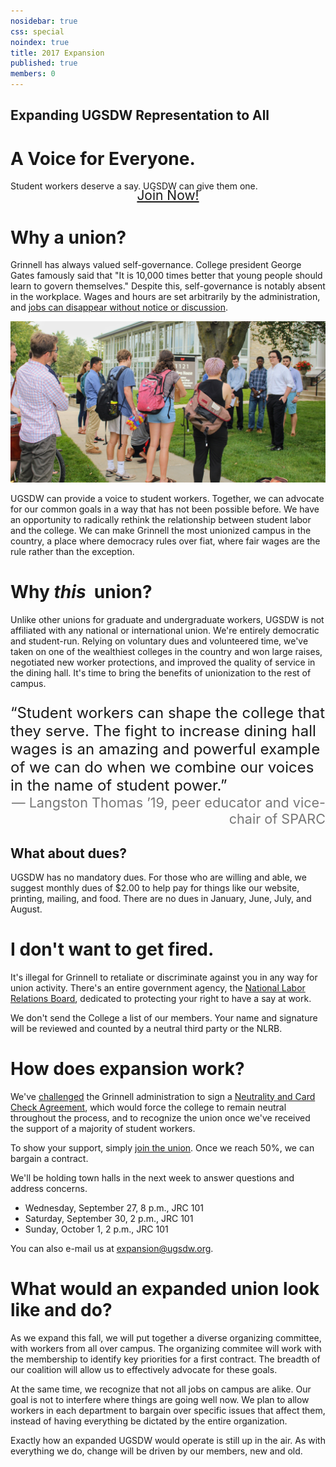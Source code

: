 ```yaml
---
nosidebar: true
css: special
noindex: true
title: 2017 Expansion
published: true
members: 0
---
```


<div class="text-banner">
    <h2 class="subtitle">Expanding UGSDW Representation to All</h2>
    <h1 class="title">A Voice for Everyone.</h1>
</div>

<span>
Student workers deserve a say.  UGSDW can give them one.
</span>

<div style="text-align: center">
<a href="/join" style="width: 60%; font-size: 1.5em; border-width: 2.5rem; border-color: #b22 white #b22 white; height: 0; padding: 0; line-height: 0;" class="button">
Join Now!
</a>
</div>

# Why a union?

Grinnell has always valued self-governance. College president George Gates 
famously said that "It is 10,000 times better that young people should learn to 
govern themselves." Despite this, self-governance is notably absent in 
the workplace. Wages and hours are set arbitrarily by the administration, and
[jobs can disappear without notice or discussion](/2017/08/26/statement-on-the-closing-of-bob-s-underground-cafe-and-lyle-s-pub/).

![Expansion announcement](/assets/news/expansion_watching.jpg)

UGSDW can provide a voice to student workers. Together, we can advocate for our
common goals in a way that has not been possible before. We have an opportunity
to radically rethink the relationship between student labor and the college. We
can make Grinnell the most unionized campus in the country, a place where 
democracy rules over fiat, where fair wages are the rule rather than the
exception.

# Why *this* &nbsp;union?

Unlike other unions for graduate and undergraduate workers, UGSDW is not
affiliated with any national or international union. We're entirely 
democratic and student-run.  Relying on voluntary dues and volunteered time,
we've taken on one of the wealthiest colleges in the country and won large
raises, negotiated new worker protections, and improved the quality of service
in the dining hall. It's time to bring the benefits of unionization to the
rest of campus.

<div class="text-banner" style="font-size: 1.5rem; margin: 1em 0">
&ldquo;Student workers can shape the college that they serve. The fight to increase
dining hall wages is an amazing and powerful example of we can do when we
combine our voices in the name of student power.&rdquo;
<div style="color: #777; font-size: 0.9em; text-align: right">
— Langston Thomas &rsquo;19, peer educator and vice-chair of SPARC
</div>
</div>

## What about dues?

UGSDW has no mandatory dues. For those who are willing and able, we suggest
monthly dues of $2.00 to help pay for things like our website, printing, mailing, 
and food. There are no dues in January, June, July, and August.

# I don't want to get fired.

It's illegal for Grinnell to retaliate or discriminate against you in any way
for union activity.  There's an entire government agency, the [National Labor
Relations Board](http://www.nlrb.gov), dedicated to protecting your right
to have a say at work.

We don't send the College a list of our members.  Your name and signature will
be reviewed and counted by a neutral third party or the NLRB.


# How does expansion work?

We've [challenged](/assets/news/open_letter.pdf) the Grinnell administration to 
sign a [Neutrality and Card Check Agreement](/assets/news/neutrality.pdf),
which would force the college to remain neutral throughout the process, and to
recognize the union once we've received the support of a majority of student
workers.

To show your support, simply [join the union](/join). Once we reach 50%, we
can bargain a contract.

We'll be holding town halls in the next week to answer questions and address
concerns.

- Wednesday, September 27, 8 p.m., JRC 101
- Saturday, September 30, 2 p.m., JRC 101
- Sunday, October 1, 2 p.m., JRC 101

You can also e-mail us at <expansion@ugsdw.org>.


# What would an expanded union look like and do?

As we expand this fall, we will put together a diverse organizing committee, 
with workers from all over campus.  The organizing commitee will work with
the membership to identify key priorities for a first contract.  The breadth
of our coalition will allow us to effectively advocate for these goals.

At the same time, we recognize that not all jobs on campus are alike.  Our 
goal is not to interfere where things are going well now.  We plan to allow
workers in each department to bargain over specific issues that affect them,
instead of having everything be dictated by the entire organization.

Exactly how an expanded UGSDW would operate is still up in the air.  As with
everything we do, change will be driven by our members, new and old.